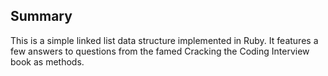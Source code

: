 ## Summary

This is a simple linked list data structure implemented in Ruby. It features a few answers to questions from the famed Cracking the Coding Interview book as methods.
